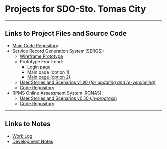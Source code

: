 # Projects for SDO-Sto. Tomas City
___

## Links to Project Files and Source Code

* [Main Code Repository](https://github.com/GeoDuqueza1939/SDOStoTomasBatangas)
* Service Record Generation System (SERGS):
  * [Wireframe Prototype](https://geoduqueza1939.github.io/SDOStoTomasBatangas/web/sergs/Prototype)
  * Prototype Front-end:
    * [Login page](https://geoduqueza1939.github.io/SDOStoTomasBatangas/web/sergs/login.html)
    * [Main page (option 1)](https://geoduqueza1939.github.io/SDOStoTomasBatangas/web/sergs/sergs.html)
    * [Main page (option 2)](https://geoduqueza1939.github.io/SDOStoTomasBatangas/web/sergs/sergs-OLD.html)
  * [User Stories and Scenarios v1.00 (*for updating and re-versioning*)](https://github.com/GeoDuqueza1939/SDOStoTomasBatangas/blob/main/web/sergs/.docsanddesign/User%20Stories%20and%20Scenarios.md)
  * [Code Repository](https://github.com/GeoDuqueza1939/SDOStoTomasBatangas/tree/main/web/sergs)
* RPMS Online Assessment System (RONAS):
  * [User Stories and Scenarios v0.00 (*in-progress*)](https://github.com/GeoDuqueza1939/SDOStoTomasBatangas/blob/main/web/ronas/.docsanddesign/User%20Stories%20and%20Scenarios.md)
  * [Code Repository](https://github.com/GeoDuqueza1939/SDOStoTomasBatangas/tree/main/web/ronas)
___

## Links to Notes

* [Work Log](https://github.com/GeoDuqueza1939/SDOStoTomasBatangas/blob/main/WorkLog.md)
* [Development Notes](https://github.com/GeoDuqueza1939/SDOStoTomasBatangas/blob/main/Notes.md)
